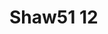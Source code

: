 <a name="material" />

# Shaw51 12
<script type="application/ld+json">
  {
    "@context": "https://schema.org/",
    "@type": "ChemicalSubstance",
    "http://purl.org/dc/terms/conformsTo":
      {
        "@type": "CreativeWork",
        "@id": "https://bioschemas.org/profiles/ChemicalSubstance/0.4-RELEASE/"
      },
    "@id": "https://egonw.github.io/nanowiki/nanowiki42.html#material",
    "name": "Shaw51 12",
    "sameAs": "http://127.0.0.1/mediawiki/index.php/Special:URIResolver/Shaw51_12"
  }
</script>

